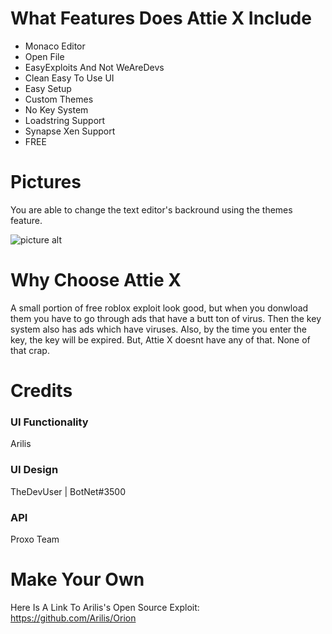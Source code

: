 # What Features Does Attie X Include
* Monaco Editor
* Open File
* EasyExploits And Not WeAreDevs
* Clean Easy To Use UI
* Easy Setup
* Custom Themes
* No Key System
* Loadstring Support
* Synapse Xen Support
* FREE
# Pictures
You are able to change the text editor's backround using the themes feature.

![picture alt](https://cdn.discordapp.com/attachments/448320585798254593/700991550120788078/image.PNG "")
# Why Choose Attie X
A small portion of free roblox exploit look good, but when you donwload them you have to go through ads that have a butt ton of virus. Then the key system also has ads which have viruses. Also, by the time you enter the key, the key will be expired. But, Attie X doesnt have any of that. None of that crap.
# Credits
### UI Functionality ###
Arilis
### UI Design ###
TheDevUser | BotNet#3500
### API ###
Proxo Team
# Make Your Own #
Here Is A Link To Arilis's Open Source Exploit: https://github.com/Arilis/Orion
